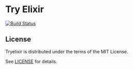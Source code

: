 # Try Elixir

[![Build Status][build-status]][travis-ci]

[build-status]: https://travis-ci.org/tryelixir/tryelixir.png
[travis-ci]: https://travis-ci.org/tryelixir/tryelixir

## License

Tryelixir is distributed under the terms of the MIT License.

See [LICENSE][license] for details.

[license]: https://github.com/tryelixir/tryelixir/blob/master/LICENSE

